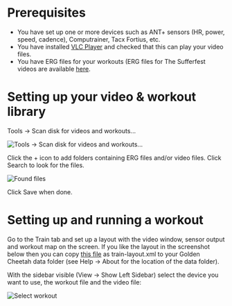 # Prerequisites

* You have set up one or more devices such as ANT+ sensors (HR, power, speed, cadence), Computrainer, Tacx Fortius, etc.
* You have installed [VLC Player](http://www.videolan.org/vlc/index.html) and checked that this can play your video files.
* You have ERG files for your workouts (ERG files for The Sufferfest videos are available [here](https://docs.google.com/spreadsheets/d/1ehIbV4Kldv_k82JtadNavpeZaI7o9JGHoWghDitrM-4/edit#gid=145494434).

# Setting up your video & workout library
Tools -> Scan disk for videos and workouts...

![Tools -> Scan disk for videos and workouts...](https://raw.githubusercontent.com/GoldenCheetah/GoldenCheetah/master/doc/web/VideoWorkoutLibrary.png)

Click the + icon to add folders containing ERG files and/or video files.
Click Search to look for the files.

![Found files](https://raw.githubusercontent.com/GoldenCheetah/GoldenCheetah/master/doc/web/FoundFiles.png)

Click Save when done.

# Setting up and running a workout

Go to the Train tab and set up a layout with the video window, sensor output and workout map on the screen. If you like the layout in the screenshot below then you can copy [this file](https://raw.githubusercontent.com/GoldenCheetah/GoldenCheetah/master/doc/web/train-layout.xml) as train-layout.xml to your Golden Cheetah data folder (see Help -> About for the location of the data folder).

With the sidebar visible (View -> Show Left Sidebar) select the device you want to use, the workout file and the video file:

![Select workout](https://raw.githubusercontent.com/GoldenCheetah/GoldenCheetah/master/doc/web/SelectWorkout.png)

